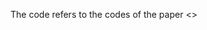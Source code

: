 The code refers to the codes of the paper <<Equivariant Learning of Stochastic Fields:
Gaussian Processes and Steerable Conditional Neural Processes>>

